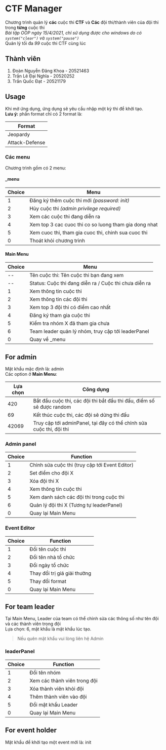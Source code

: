# CTF Manager

Chương trình quản lý __các__ cuộc thi __CTF__ và __Các__ đội thi/thành viên của đội thi trong __từng__ cuộc thi  
_Bài tập OOP ngày 15/4/2021, chỉ sử dụng được cho windows do có `system("clear")` và `system("pause")`_  
Quản lý tối đa _99_ cuộc thi CTF cùng lúc  

## Thành viên
1. Đoàn Nguyễn Đăng Khoa - 20521463
2. Trần Lê Đại Nghĩa - 20520252
3. Trần Quốc Đạt - 20521179

## Usage

Khi mở ứng dụng, ứng dụng sẽ yêu cầu nhập một kỳ thi để khởi tạo.  
__Lưu ý:__ phần format chỉ có 2 format là:  

| Format         |
| ---------------|
| Jeopardy       |
| Attack-Defense |

### Các menu

Chương trình gồm có 2 menu:

#### _menu

| Choice | Menu                                                  |
| ------ | ----------------------------------------------------- |
| 1      | Đăng ký thêm cuộc thi mới _(password: init)_          |
| 2      | Hủy cuộc thi _(admin privilege required)_             |
| 3      | Xem các cuộc thi đang diễn ra                         |
| 4      | Xem top 3 cac cuoc thi co so luong tham gia dong nhat |
| 5      | Xem cuoc thi, tham gia cuoc thi, chinh sua cuoc thi   |
| 0      | Thoát khỏi chương trình                               |

#### Main Menu

| Choice | Menu                                                  |
| ------ | ----------------------------------------------------- |
| --     | Tên cuộc thi: Tên cuộc thi bạn đang xem               |
| --     | Status: Cuộc thi đang diễn ra / Cuộc thi chưa diễn ra |
| 1      | Xem thông tin cuộc thi                                |
| 2      | Xem thông tin các đội thi                             |
| 3      | Xem top 3 đội thi có điểm cao nhất                    |
| 4      | Đăng ký tham gia cuộc thi                             |
| 5      | Kiểm tra nhóm X đã tham gia chưa                      |
| 6      | Team leader quản lý nhóm, truy cập tới leaderPanel    |
| 0      | Quay về _menu                                         |

## For admin

Mật khẩu mặc định là: admin  
Các option ở __Main Menu__:

| Lựa chọn | Công dụng |
| -------- | --------- |
| 420      | Bắt đầu cuộc thi, các đội thi bắt đầu thi đấu, điểm số sẽ được random|
| 69       | Kết thúc cuộc thi, các đội sẽ dừng thi đấu |
| 42069    | Truy cập tới adminPanel, tại đây có thể chỉnh sửa cuộc thi, đội thi |

### Admin panel

| Choice | Function                                              |
| ------ | ----------------------------------------------------- |
| 1      | Chỉnh sửa cuộc thi (truy cập tới Event Editor)        |
| 2      | Set điểm cho đội X                                    |
| 3      | Xóa đội thi X                                         |
| 4      | Xem thông tin cuộc thi                                |
| 5      | Xem danh sách các đội thi trong cuộc thi              |
| 6      | Quản lý đội thi X (Tương tự leaderPanel)              |
| 0      | Quay lại Main Menu                                    |

### Event Editor

| Choice | Function                                              |
| ------ | ----------------------------------------------------- |
| 1      | Đổi tên cuộc thi                                      |
| 2      | Đổi tên nhà tổ chức                                   |
| 3      | Đổi ngày tổ chức                                      |
| 4      | Thay đổi trị giá giải thưởng                          |
| 5      | Thay đổi format                                       |
| 0      | Quay lại Main Menu                                    |

## For team leader

Tại Main Menu, Leader của team có thể chỉnh sửa các thông số như tên đội và các thành viên trong đội  
Lựa chọn: 6, mật khẩu là mật khẩu lúc tạo.  
> Nếu quên mật khẩu vui lòng liên hệ Admin

### leaderPanel

| Choice | Function                                              |
| ------ | ----------------------------------------------------- |
| 1      | Đổi tên nhóm                                          |
| 2      | Xem các thành viên trong đội                          |
| 3      | Xóa thành viên khỏi đội                               |
| 4      | Thêm thành viên vào đội                               |
| 5      | Đổi mật khẩu Leader                                   |
| 0      | Quay lại Main Menu                                    |

## For event holder

Mật khẩu để khởi tạo một event mới là: init
